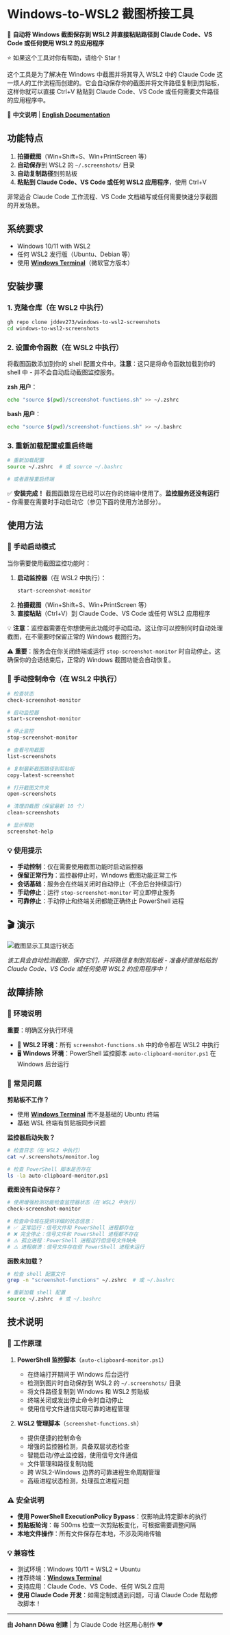 # Windows-to-WSL2 截图桥接工具

🚀 **自动将 Windows 截图保存到 WSL2 并直接粘贴路径到 Claude Code、VS Code 或任何使用 WSL2 的应用程序**

⭐ 如果这个工具对你有帮助，请给个 Star！

这个工具是为了解决在 Windows 中截图并将其导入 WSL2 中的 Claude Code 这一烦人的工作流程而创建的。它会自动保存你的截图并将文件路径复制到剪贴板，这样你就可以直接 Ctrl+V 粘贴到 Claude Code、VS Code 或任何需要文件路径的应用程序中。

📖 **中文说明** | **[English Documentation](README.md)**

## 功能特点

1. **拍摄截图**（Win+Shift+S、Win+PrintScreen 等）
2. **自动保存**到 WSL2 的 `~/.screenshots/` 目录
3. **自动复制路径**到剪贴板
4. **粘贴到 Claude Code、VS Code 或任何 WSL2 应用程序**，使用 Ctrl+V

非常适合 Claude Code 工作流程、VS Code 文档编写或任何需要快速分享截图的开发场景。

## 系统要求

- Windows 10/11 with WSL2
- 任何 WSL2 发行版（Ubuntu、Debian 等）
- 使用 **[Windows Terminal](https://apps.microsoft.com/detail/9n0dx20hk701)**（微软官方版本）

## 安装步骤

### 1. 克隆仓库（在 WSL2 中执行）

```bash
gh repo clone jddev273/windows-to-wsl2-screenshots
cd windows-to-wsl2-screenshots
```

### 2. 设置命令函数（在 WSL2 中执行）

将截图函数添加到你的 shell 配置文件中。**注意**：这只是将命令函数加载到你的 shell 中 - 并不会自动启动截图监控服务。

**zsh 用户**：
```bash
echo "source $(pwd)/screenshot-functions.sh" >> ~/.zshrc
```

**bash 用户**：
```bash
echo "source $(pwd)/screenshot-functions.sh" >> ~/.bashrc
```

### 3. 重新加载配置或重启终端

```bash
# 重新加载配置
source ~/.zshrc  # 或 source ~/.bashrc

# 或者直接重启终端
```

✅ **安装完成！** 截图函数现在已经可以在你的终端中使用了。**监控服务还没有运行** - 你需要在需要时手动启动它（参见下面的使用方法部分）。

## 使用方法

### 🚀 手动启动模式

当你需要使用截图监控功能时：

1. **启动监控器**（在 WSL2 中执行）：
   ```bash
   start-screenshot-monitor
   ```
2. **拍摄截图**（Win+Shift+S、Win+PrintScreen 等）
3. **直接粘贴**（Ctrl+V）到 Claude Code、VS Code 或任何 WSL2 应用程序

💡 **注意**：监控器需要在你想使用此功能时手动启动。这让你可以控制何时自动处理截图，在不需要时保留正常的 Windows 截图行为。

⚠️ **重要**：服务会在你关闭终端或运行 `stop-screenshot-monitor` 时自动停止。这确保你的会话结束后，正常的 Windows 截图功能会自动恢复。

### 🔧 手动控制命令（在 WSL2 中执行）

```bash
# 检查状态
check-screenshot-monitor

# 启动监控器
start-screenshot-monitor

# 停止监控
stop-screenshot-monitor

# 查看可用截图
list-screenshots

# 复制最新截图路径到剪贴板
copy-latest-screenshot

# 打开截图文件夹
open-screenshots

# 清理旧截图（保留最新 10 个）
clean-screenshots

# 显示帮助
screenshot-help
```

### 💡 使用提示

- **手动控制**：仅在需要使用截图功能时启动监控器
- **保留正常行为**：监控器停止时，Windows 截图功能正常工作
- **会话基础**：服务会在终端关闭时自动停止（不会后台持续运行）
- **手动停止**：运行 `stop-screenshot-monitor` 可立即停止服务
- **可靠停止**：手动停止和终端关闭都能正确终止 PowerShell 进程

## 🎬 演示

![截图显示工具运行状态](demo-screenshot.png)

*该工具会自动检测截图，保存它们，并将路径复制到剪贴板 - 准备好直接粘贴到 Claude Code、VS Code 或任何使用 WSL2 的应用程序中！*

## 故障排除

### 🔧 环境说明

**重要**：明确区分执行环境
- 📁 **WSL2 环境**：所有 `screenshot-functions.sh` 中的命令都在 WSL2 中执行
- 🖥️ **Windows 环境**：PowerShell 监控脚本 `auto-clipboard-monitor.ps1` 在 Windows 后台运行

### 🚨 常见问题

**剪贴板不工作？**
- 使用 **[Windows Terminal](https://apps.microsoft.com/detail/9n0dx20hk701)** 而不是基础的 Ubuntu 终端
- 基础 WSL 终端有剪贴板同步问题

**监控器启动失败？**
```bash
# 检查日志（在 WSL2 中执行）
cat ~/.screenshots/monitor.log

# 检查 PowerShell 脚本是否存在
ls -la auto-clipboard-monitor.ps1
```

**截图没有自动保存？**
```bash
# 使用增强检测功能检查监控器状态（在 WSL2 中执行）
check-screenshot-monitor

# 检查命令现在提供详细的状态信息：
# ✅ 正常运行：信号文件和 PowerShell 进程都存在
# ❌ 完全停止：信号文件和 PowerShell 进程都不存在
# ⚠️ 孤立进程：PowerShell 进程运行但信号文件缺失
# ⚠️ 进程崩溃：信号文件存在但 PowerShell 进程未运行
```

**函数未加载？**
```bash
# 检查 shell 配置文件
grep -n "screenshot-functions" ~/.zshrc  # 或 ~/.bashrc

# 重新加载 shell 配置
source ~/.zshrc  # 或 ~/.bashrc
```

## 技术说明

### 🔧 工作原理

1. **PowerShell 监控脚本**（`auto-clipboard-monitor.ps1`）
   - 在终端打开期间于 Windows 后台运行
   - 检测到图片时自动保存到 WSL2 的 `~/.screenshots/` 目录
   - 将文件路径复制到 Windows 和 WSL2 剪贴板
   - 终端关闭或发出停止命令时自动停止
   - 使用信号文件通信实现可靠的进程管理

2. **WSL2 管理脚本**（`screenshot-functions.sh`）
   - 提供便捷的控制命令
   - 增强的监控器检测，具备双层状态检查
   - 智能启动/停止监控器，使用信号文件通信
   - 文件管理和路径复制功能
   - 跨 WSL2-Windows 边界的可靠进程生命周期管理
   - 高级进程状态检测，处理孤立进程问题

### ⚠️ 安全说明

- **使用 PowerShell ExecutionPolicy Bypass**：仅影响此特定脚本的执行
- **剪贴板轮询**：每 500ms 检查一次剪贴板变化，可根据需要调整间隔
- **本地文件操作**：所有文件保存在本地，不涉及网络传输

### 💡 兼容性

- 测试环境：Windows 10/11 + WSL2 + Ubuntu
- 推荐终端：**[Windows Terminal](https://apps.microsoft.com/detail/9n0dx20hk701)**
- 支持应用：Claude Code、VS Code、任何 WSL2 应用
- **使用 Claude Code 开发**：如需定制或遇到问题，可请 Claude Code 帮助修改脚本！

---

**由 Johann Döwa 创建** | 为 Claude Code 社区用心制作 ❤️